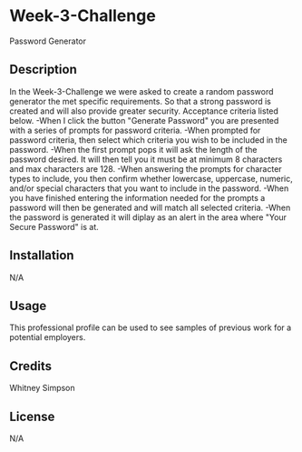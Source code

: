 # Week-3-Challenge
Password Generator
## Description
In the Week-3-Challenge we were asked to create a random password generator the met specific requirements. So that a strong password is created and will also provide greater security. Acceptance criteria listed below.
-When I click the button "Generate Password" you are presented with a series of prompts for password criteria.
-When prompted for password criteria, then select which criteria you wish to be included in the password.
-When the first prompt pops it will ask the length of the password desired. It will then tell you it must be at minimum 8 characters and max characters are 128.
-When answering the prompts for character types to include, you then confirm whether lowercase, uppercase, numeric, and/or special characters that you want to include in the password.
-When you have finished entering the information needed for the prompts a password will then be generated and will match all selected criteria.
-When the password is generated it will diplay as an alert in the area where "Your Secure Password" is at. 
## Installation
N/A
## Usage
This professional profile can be used to see samples of previous work for a potential employers.
## Credits
Whitney Simpson
## License
N/A





